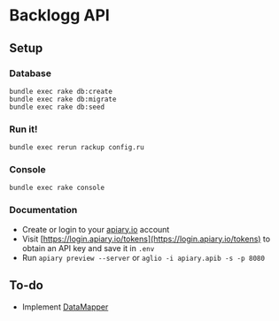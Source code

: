 # Backlogg API

## Setup

### Database
```
bundle exec rake db:create
bundle exec rake db:migrate
bundle exec rake db:seed
```

### Run it!
`bundle exec rerun rackup config.ru`

### Console
`bundle exec rake console`

### Documentation
- Create or login to your [apiary.io](https://login.apiary.io/login) account
- Visit [https://login.apiary.io/tokens](https://login.apiary.io/tokens) to obtain an API key and save it in `.env`
- Run `apiary preview --server` or `aglio -i apiary.apib -s -p 8080`

## To-do
- Implement [DataMapper](http://datamapper.org/)